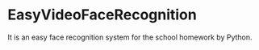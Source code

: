 # EasyVideoFaceRecognition
It is an easy face recognition system for the school homework by Python.
